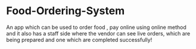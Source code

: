 # Food-Ordering-System
An app which can be used to order food , pay online using online method and it also has a staff side where the vendor can see live orders,  which are being prepared and one which are completed successfully!

